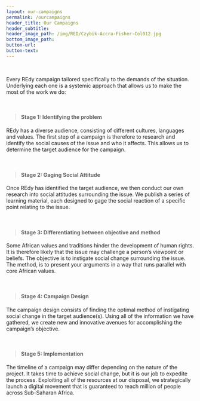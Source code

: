 ```yaml
---
layout: our-campaigns
permalink: /ourcampaigns
header_title: Our Campaigns
header_subtitle:
header_image_path: /img/RED/Czybik-Accra-Fisher-Col012.jpg
bottom_image_path:
button-url:
button-text:
---
```



&nbsp;

Every REdy campaign tailored specifically to the demands of the situation. Underlying each one is a systemic approach that allows us to make the most of the work we do:

&nbsp;

> #### Stage 1: Identifying the problem

REdy has a diverse audience, consisting of different cultures, languages and values. The first step of a campaign is therefore to research and identify the social causes of the issue and who it affects. This allows us to determine the target audience for the campaign.

&nbsp;

> #### Stage 2: Gaging Social Attitude

Once REdy has identified the target audience, we then conduct our own research into social attitudes surrounding the issue. We publish a series of learning material, each designed to gage the social reaction of a specific point relating to the issue.

&nbsp;

> #### Stage 3: Differentiating between objective and method

Some African values and traditions hinder the development of human rights. It is therefore likely that the issue may challenge a person’s viewpoint or beliefs. The objective is to instigate social change surrounding the issue. The method, is to present your arguments in a way that runs parallel with core African values.

&nbsp;

> #### Stage 4: Campaign Design

The campaign design consists of finding the optimal method of instigating social change in the target audience(s). Using all of the information we have gathered, we create new and innovative avenues for accomplishing the campaign’s objective.

&nbsp;

> #### Stage 5: Implementation

The timeline of a campaign may differ depending on the nature of the project. It takes time to achieve social change, but it is our job to expedite the process. Exploiting all of the resources at our disposal, we strategically launch a digital movement that is guaranteed to reach million of people across Sub-Saharan Africa.